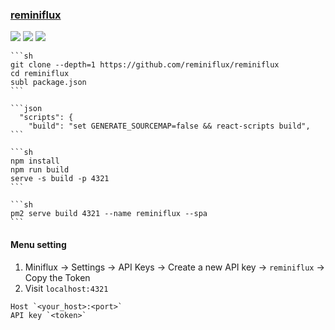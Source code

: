 ### [reminiflux](https://github.com/reminiflux/reminiflux)

![](https://img.shields.io/github/license/reminiflux/reminiflux)
[![](https://img.shields.io/github/last-commit/scillidan/reminiflux/source)](https://github.com/scillidan/reminiflux)
![](https://img.shields.io/badge/Vercel-black?style=flat&logo=Vercel&logoColor=white)

````{tab} From source
```sh
git clone --depth=1 https://github.com/reminiflux/reminiflux
cd reminiflux
subl package.json
```

```json
  "scripts": {
    "build": "set GENERATE_SOURCEMAP=false && react-scripts build",
```

```sh
npm install
npm run build
serve -s build -p 4321
```
````

````{tab} PM2
```sh
pm2 serve build 4321 --name reminiflux --spa
```
````

#### Menu setting

1. Miniflux → Settings → API Keys → Create a new API key → `reminiflux` → Copy the Token
2. Visit `localhost:4321`
  ```
  Host `<your_host>:<port>`
  API key `<token>`
  ```